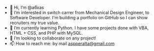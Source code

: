 - 👋 Hi, I’m @a6xas
- 👀 I’m interested in switch carrer from Mechanical Design Engineer, to Software Developer. I'm building a portfolio on GitHub so I can show recruiters my true value.
- 🌱 I’m currently learning Python. I have some projects done with VBA, HTML + CSS, and PHP with MySQL.
- 💞️ I’m looking to collaborate on any project!
- 📫 How to reach me: by mail aspperalta@gmail.com

<!---
a6xas/a6xas is a ✨ special ✨ repository because its `README.md` (this file) appears on your GitHub profile.
You can click the Preview link to take a look at your changes.
--->
